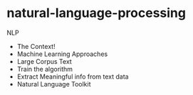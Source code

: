 # natural-language-processing
NLP


* The Context!
* Machine Learning Approaches
* Large Corpus Text
* Train the algorithm
* Extract Meaningful info from text data
* Natural Language Toolkit
